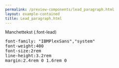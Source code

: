 ```yaml
--- 
permalink: /preview-components/lead_paragraph.html
layout: example-contained 
title: Lead_paragraph.html
---
```

<div class="container">
    <div class="row">
        <div class="col-12 col-md-6">
            <p class="font-lead">Manchettekst (.font-lead)</p>
        </div>
        <div class="col-12 col-md-6">
            <pre>font-family: "IBMPlexSans","system"<br>font-weight:400<br>font-size:2rem<br>line-height:3.2rem<br>margin:2.4rem 0 1.6rem 0</pre>
        </div>
    </div>
</div>